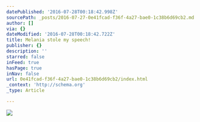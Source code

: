 ```yaml
---
datePublished: '2016-07-28T00:18:42.998Z'
sourcePath: _posts/2016-07-27-0e41fcad-f36f-4a27-bae0-1c38b6d69cb2.md
author: []
via: {}
dateModified: '2016-07-28T00:18:42.722Z'
title: Melania stole my speech!
publisher: {}
description: ''
starred: false
inFeed: true
hasPage: true
inNav: false
url: 0e41fcad-f36f-4a27-bae0-1c38b6d69cb2/index.html
_context: 'http://schema.org'
_type: Article

---
```

![](https://the-grid-user-content.s3-us-west-2.amazonaws.com/8e8219c3-b939-4f77-9f17-fd35ce3ef53e.jpg)